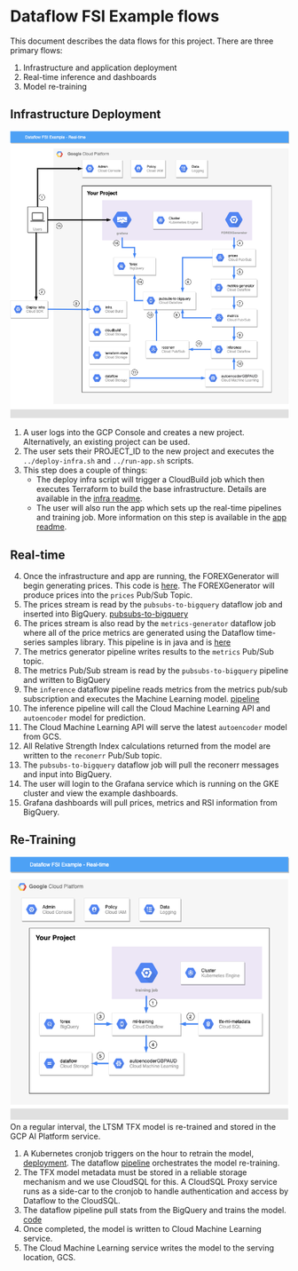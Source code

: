 # Dataflow FSI Example flows
This document describes the data flows for this project. There are three primary flows:
1. Infrastructure and application deployment
2. Real-time inference and dashboards
3. Model re-training

## Infrastructure Deployment
![Infra and Real-time Flows](./Dataflow-FSI-Example-Real-time.png)
1. A user logs into the GCP Console and creates a new project. Alternatively, an existing project can be used.
2. The user sets their PROJECT_ID to the new project and executes the `../deploy-infra.sh` and `../run-app.sh` scripts.
3. This step does a couple of things:
    - The deploy infra script will trigger a CloudBuild job which then executes Terraform to build the base infrastructure. Details are available in the [infra readme](../infra/README.md). 
    - The user will also run the app which sets up the real-time pipelines and training job. More information on this step is available in the [app readme](../app/README.md).

## Real-time 
4. Once the infrastructure and app are running, the FOREXGenerator will begin generating prices. This code is [here](../app/python/src/forexgenerator/forexgenerator.py). The FOREXGenerator will produce prices into the `prices` Pub/Sub Topic.
5. The prices stream is read by the `pubsubs-to-bigquery` dataflow job and inserted into BigQuery. [pubsubs-to-bigquery](../app/python/src/pipelines/pubsub_to_bigquery.py)
6. The prices stream is also read by the `metrics-generator` dataflow job where all of the price metrics are generated using the Dataflow time-series samples library. This pipeline is in java and is [here](../app/java/TimeSeriesPipeline/src/main/java/com/google/dataflow/sample/timeseriesflow/)
7. The metrics generator pipeline writes results to the `metrics` Pub/Sub topic.
8. The metrics Pub/Sub stream is read by the `pubsubs-to-bigquery` pipeline and written to BigQuery
9. The `inference` dataflow pipeline reads metrics from the metrics pub/sub subscription and executes the Machine Learning model. [pipeline](../app/python/src/pipelines/inference.py)
10. The inference pipeline will call the Cloud Machine Learning API and `autoencoder` model for prediction.
11. The Cloud Machine Learning API will serve the latest `autoencoder` model from GCS.
12. All Relative Strength Index calculations returned from the model are written to the `reconerr` Pub/Sub topic.
13. The `pubsubs-to-bigquery` dataflow job will pull the reconerr messages and input into BigQuery.
14. The user will login to the Grafana service which is running on the GKE cluster and view the example dashboards.
15. Grafana dashboards will pull prices, metrics and RSI information from BigQuery. 

## Re-Training
![Training](./Dataflow-FSI-Example-Re-training.png)
On a regular interval, the LTSM TFX model is re-trained and stored in the GCP AI Platform service.
1. A Kubernetes cronjob triggers on the hour to retrain the model, [deployment](../app/kubernetes/training-cronjob.yaml). The dataflow [pipeline](../app/python/src/pipelines/training.py) orchestrates the model re-training.
2. The TFX model metadata must be stored in a reliable storage mechanism and we use CloudSQL for this. A CloudSQL Proxy service runs as a side-car to the cronjob to handle authentication and access by Dataflow to the CloudSQL. 
3. The dataflow pipeline pull stats from the BigQuery and trains the model. [code](../app/python/src/tfx_components/trainer.py)
4. Once completed, the model is written to Cloud Machine Learning service.
5. The Cloud Machine Learning service writes the model to the serving location, GCS.
